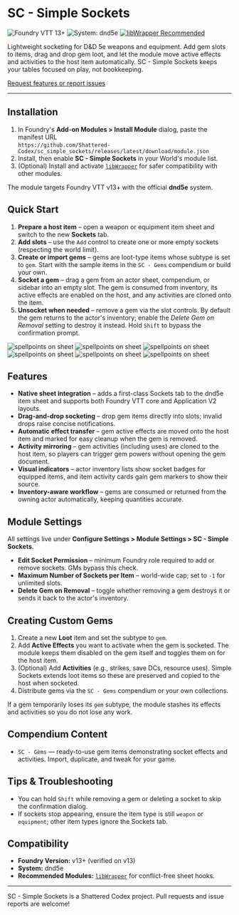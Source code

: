 # SC - Simple Sockets

![Foundry VTT 13+](https://img.shields.io/badge/Foundry%20VTT-13%2B-orange?logo=foundry-vtt&logoColor=white)
![System: dnd5e](https://img.shields.io/badge/System-dnd5e-blue)
[![libWrapper Recommended](https://img.shields.io/badge/libWrapper-Recommended-8A2BE2)](https://github.com/ruipin/fvtt-lib-wrapper)

Lightweight socketing for D&D 5e weapons and equipment. Add gem slots to items, drag and drop gem loot, and let the module move active effects and activities to the host item automatically. SC - Simple Sockets keeps your tables focused on play, not bookkeeping.

[Request features or report issues](https://github.com/Shattered-Codex/sc_simple_sockets/issues)

---

## Installation

1. In Foundry's **Add-on Modules > Install Module** dialog, paste the manifest URL  
   `https://github.com/Shattered-Codex/sc_simple_sockets/releases/latest/download/module.json`
2. Install, then enable **SC - Simple Sockets** in your World's module list.
3. (Optional) Install and activate [`libWrapper`](https://github.com/ruipin/fvtt-lib-wrapper) for safer compatibility with other modules.

The module targets Foundry VTT v13+ with the official **dnd5e** system.

## Quick Start

1. **Prepare a host item** – open a weapon or equipment item sheet and switch to the new **Sockets** tab.
2. **Add slots** – use the `Add` control to create one or more empty sockets (respecting the world limit).
3. **Create or import gems** – gems are loot-type items whose subtype is set to `gem`. Start with the sample items in the `SC - Gems` compendium or build your own.
4. **Socket a gem** – drag a gem from an actor sheet, compendium, or sidebar into an empty slot. The gem is consumed from inventory, its active effects are enabled on the host, and any activities are cloned onto the item.
5. **Unsocket when needed** – remove a gem via the slot controls. By default the gem returns to the actor's inventory; enable the *Delete Gem on Removal* setting to destroy it instead. Hold `Shift` to bypass the confirmation prompt.

![spellpoints on sheet](https://i.imgur.com/azxl7Gz.png)
![spellpoints on sheet](https://i.imgur.com/bv1mJui.png)
![spellpoints on sheet](https://i.imgur.com/WyNyxKL.png)
![spellpoints on sheet](https://i.imgur.com/IiOMgMd.png)
![spellpoints on sheet](https://i.imgur.com/BDLfybi.png)
![spellpoints on sheet](https://i.imgur.com/WyNyxKL.png)

## Features

- **Native sheet integration** – adds a first-class Sockets tab to the dnd5e item sheet and supports both Foundry VTT core and Application V2 layouts.
- **Drag-and-drop socketing** – drop gem items directly into slots; invalid drops raise concise notifications.
- **Automatic effect transfer** – gem active effects are moved onto the host item and marked for easy cleanup when the gem is removed.
- **Activity mirroring** – gem activities (including uses) are cloned to the host item, so players can trigger gem powers without opening the gem document.
- **Visual indicators** – actor inventory lists show socket badges for equipped items, and item activity cards gain gem markers to show their source.
- **Inventory-aware workflow** – gems are consumed or returned from the owning actor automatically, keeping quantities accurate.

## Module Settings

All settings live under **Configure Settings > Module Settings > SC - Simple Sockets**.

- **Edit Socket Permission** – minimum Foundry role required to add or remove sockets. GMs bypass this check.
- **Maximum Number of Sockets per Item** – world-wide cap; set to `-1` for unlimited slots.
- **Delete Gem on Removal** – toggle whether removing a gem destroys it or sends it back to the actor's inventory.

## Creating Custom Gems

1. Create a new **Loot** item and set the subtype to `gem`.
2. Add **Active Effects** you want to activate when the gem is socketed. The module keeps them disabled on the gem itself and toggles them on for the host item.
3. (Optional) Add **Activities** (e.g., strikes, save DCs, resource uses). Simple Sockets extends loot items so these are preserved and copied to the host when socketed.
4. Distribute gems via the `SC - Gems` compendium or your own collections.

If a gem temporarily loses its `gem` subtype, the module stashes its effects and activities so you do not lose any work.

## Compendium Content

- `SC - Gems` — ready-to-use gem items demonstrating socket effects and activities. Import, duplicate, and tweak for your game.

## Tips & Troubleshooting

- You can hold `Shift` while removing a gem or deleting a socket to skip the confirmation dialog.
- If sockets stop appearing, ensure the item type is still `weapon` or `equipment`; other item types ignore the Sockets tab.

## Compatibility

- **Foundry Version:** v13+ (verified on v13)
- **System:** dnd5e
- **Recommended Modules:** [`libWrapper`](https://github.com/ruipin/fvtt-lib-wrapper) for conflict-free sheet hooks.

---

SC - Simple Sockets is a Shattered Codex project. Pull requests and issue reports are welcome!
